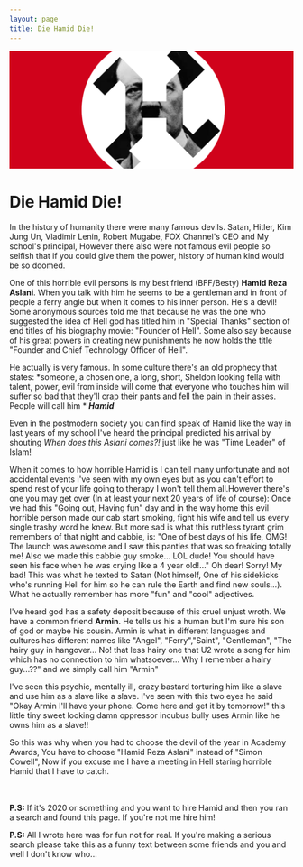 ```yaml
---
layout: page
title: Die Hamid Die!
---
```


![](graphics/header.png)

# Die Hamid Die!
In the history of humanity there were many famous devils. Satan, Hitler, Kim Jung Un, Vladimir Lenin, Robert Mugabe, FOX Channel's CEO and My school's principal, However there also were not famous evil people so selfish that if you could give them the power, history of human kind would be so doomed.

One of this horrible evil persons is my best friend (BFF/Besty) **Hamid Reza Aslani**. When you talk with him he seems to be a gentleman and in front of people a ferry angle but when it comes to his inner person. He's a devil! Some anonymous sources told me that because he was the one who suggested the idea of Hell god has titled him in "Special Thanks" section of end titles of his biography movie: "Founder of Hell". Some also say because of his great powers in creating new punishments he now holds the title "Founder and Chief Technology Officer of Hell".

He actually is very famous. In some culture there's an old prophecy that states: *someone, a chosen one, a long, short, Sheldon looking fella with talent, power, evil from inside will come that everyone who touches him will suffer so bad that they'll crap their pants and fell the pain in their asses. People will call him * ***Hamid***

Even in the postmodern society you can find speak of Hamid like the way in last years of my school I've heard the principal predicted his arrival by shouting *When does this Aslani comes?!* just like he was "Time Leader" of Islam!

When it comes to how horrible Hamid is I can tell many unfortunate and not accidental events I've seen with my own eyes but as you can't effort to spend rest of your life going to therapy I won't tell them all.However there's one you may get over (In at least your next 20 years of life of course): Once we had this "Going out, Having fun" day and in the way home this evil horrible person made our cab start smoking, fight his wife and tell us every single trashy word he knew. But more sad is what this ruthless tyrant grim remembers of that night and cabbie, is: "One of best days of his life, OMG! The launch was awesome and I saw this panties that was so freaking totally me! Also we made this cabbie guy smoke... LOL dude! You should have seen his face when he was crying like a 4 year old!..." Oh dear! Sorry! My bad! This was what he texted to Satan (Not himself, One of his sidekicks who's running Hell for him so he can rule the Earth and find new souls...). What he actually remember has more "fun" and "cool" adjectives.

I've heard god has a safety deposit because of this cruel unjust wroth. We have a common friend **Armin**. He tells us his a human but I'm sure his son of god or maybe his cousin. Armin is what in different languages and cultures has different names like "Angel", "Ferry","Saint", "Gentleman", "The hairy guy in hangover... No! that less hairy one that U2 wrote a song for him which has no connection to him whatsoever... Why I remember a hairy guy...??" and we simply call him "Armin"

I've seen this psychic, mentally ill, crazy bastard torturing him like a slave and use him as a slave like a slave. I've seen with this two eyes he said "Okay Armin I'll have your phone. Come here and get it by tomorrow!" this little tiny sweet looking damn oppressor incubus bully uses Armin like he owns him as a slave!!

So this was why when you had to choose the devil of the year in Academy Awards, You have to choose "Hamid Reza Aslani" instead of "Simon Cowell", Now if you excuse me I have a meeting in Hell staring horrible Hamid that I have to catch.
<br><br><br>


**P.S:** If it's 2020 or something and you want to hire Hamid and then you ran a search and found this page. If you're not me hire him!

**P.S:** All I wrote here was for fun not for real. If you're making a serious search please take this as a funny text between some friends and you and well I don't know who...


